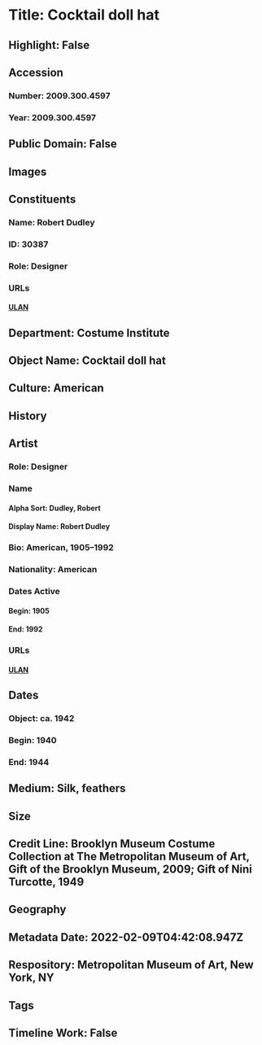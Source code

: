 # Title: Cocktail doll hat
## Highlight: False
## Accession
### Number: 2009.300.4597
### Year: 2009.300.4597
## Public Domain: False
## Images
## Constituents
### Name: Robert Dudley
### ID: 30387
### Role: Designer
### URLs
#### [ULAN](http://vocab.getty.edu/page/ulan/500524745)
## Department: Costume Institute
## Object Name: Cocktail doll hat
## Culture: American
## History
## Artist
### Role: Designer
### Name
#### Alpha Sort: Dudley, Robert
#### Display Name: Robert Dudley
### Bio: American, 1905–1992
### Nationality: American
### Dates Active
#### Begin: 1905
#### End: 1992
### URLs
#### [ULAN](http://vocab.getty.edu/page/ulan/500524745)
## Dates
### Object: ca. 1942
### Begin: 1940
### End: 1944
## Medium: Silk, feathers
## Size
## Credit Line: Brooklyn Museum Costume Collection at The Metropolitan Museum of Art, Gift of the Brooklyn Museum, 2009; Gift of Nini Turcotte, 1949
## Geography
## Metadata Date: 2022-02-09T04:42:08.947Z
## Respository: Metropolitan Museum of Art, New York, NY
## Tags
## Timeline Work: False